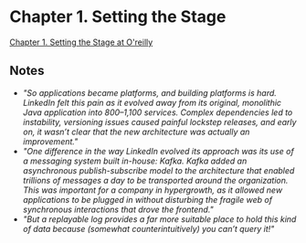 # Chapter 1. Setting the Stage

[Chapter 1. Setting the Stage at O'reilly](https://learning.oreilly.com/library/view/designing-event-driven-systems/9781492038252/ch01.html)

## Notes
-  _"So applications became platforms, and building platforms is hard._
    _LinkedIn felt this pain as it evolved away from its original, monolithic Java application into 800–1,100 services. Complex dependencies led to instability, versioning issues caused painful lockstep releases, and early on, it wasn’t clear that the new architecture was actually an improvement."_
- _"One difference in the way LinkedIn evolved its approach was its use of a messaging system built in-house: Kafka. Kafka added an asynchronous publish-subscribe model to the architecture that enabled trillions of messages a day to be transported around the organization. This was important for a company in hypergrowth, as it allowed new applications to be plugged in without disturbing the fragile web of synchronous interactions that drove the frontend."_
- _"But a replayable log provides a far more suitable place to hold this kind of data because (somewhat counterintuitively) you can’t query it!"_